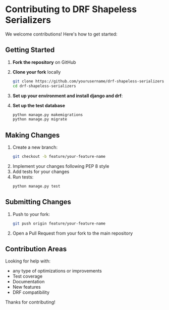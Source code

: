 # Contributing to DRF Shapeless Serializers

We welcome contributions! Here's how to get started:

## Getting Started

1. **Fork the repository** on GitHub
2. **Clone your fork** locally
   ```bash
   git clone https://github.com/yourusername/drf-shapeless-serializers.git
   cd drf-shapeless-serializers
   ```

3. **Set up your environment and install django and drf**:

4. **Set up the test database**
   ```bash
   python manage.py makemigrations
   python manage.py migrate
   ```

## Making Changes

1. Create a new branch:
   ```bash
   git checkout -b feature/your-feature-name
   ```
2. Implement your changes following PEP 8 style
3. Add tests for your changes
4. Run tests:
   ```bash
   python manage.py test
   ```

## Submitting Changes

1. Push to your fork:
   ```bash
   git push origin feature/your-feature-name
   ```
2. Open a Pull Request from your fork to the main repository

## Contribution Areas

Looking for help with:
-  any type of optimizations or improvements
- Test coverage
- Documentation
- New features
- DRF compatibility

Thanks for contributing!
